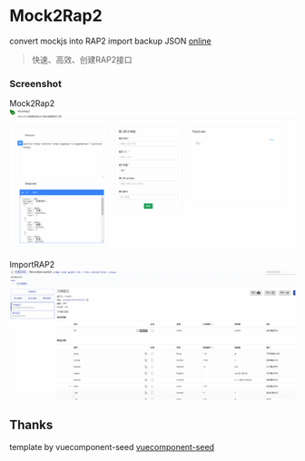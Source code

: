 # Mock2Rap2

convert mockjs into RAP2 import backup JSON
[online](https://yelingfeng.github.io/MocktoRap2/)

> 快速、高效、创建RAP2接口 


### Screenshot

Mock2Rap2
![](example/mock2rap.gif)

ImportRAP2
![](example/importRap2.gif)


## Thanks
template by vuecomponent-seed
[vuecomponent-seed](https://github.com/zouhangwithsweet/vuecomponent-seed) 
